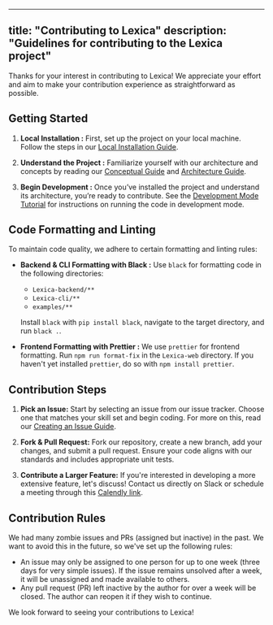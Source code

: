 ---
title: "Contributing to Lexica"
description: "Guidelines for contributing to the Lexica project"
----

Thanks for your interest in contributing to Lexica! We appreciate your effort and aim to make your contribution experience as straightforward as possible.

## Getting Started

1. **Local Installation :** First, set up the project on your local machine. Follow the steps in our [Local Installation Guide](https://docs.agenta.ai/self-host/host-locally). 

2. **Understand the Project :** Familiarize yourself with our architecture and concepts by reading our [Conceptual Guide](https://docs.agenta.ai/guides/how_does_agenta_work) and [Architecture Guide](https://docs.agenta.ai/guides/how_does_agenta_work#agenta-architecture).

3. **Begin Development :** Once you’ve installed the project and understand its architecture, you’re ready to contribute. See the [Development Mode Tutorial](https://docs.agenta.ai/misc/contributing/development-mode) for instructions on running the code in development mode.

## Code Formatting and Linting

To maintain code quality, we adhere to certain formatting and linting rules:

- **Backend & CLI Formatting with Black :** Use `black` for formatting code in the following directories:
    - `Lexica-backend/**`
    - `Lexica-cli/**`
    - `examples/**`

  Install `black` with `pip install black`, navigate to the target directory, and run `black .`.

- **Frontend Formatting with Prettier :** We use `prettier` for frontend formatting. Run `npm run format-fix` in the `Lexica-web` directory. If you haven't yet installed `prettier`, do so with `npm install prettier`.

## Contribution Steps

1. **Pick an Issue:** Start by selecting an issue from our issue tracker. Choose one that matches your skill set and begin coding. For more on this, read our [Creating an Issue Guide](file-issue).

2. **Fork & Pull Request:** Fork our repository, create a new branch, add your changes, and submit a pull request. Ensure your code aligns with our standards and includes appropriate unit tests.

3. **Contribute a Larger Feature:** If you're interested in developing a more extensive feature, let's discuss! Contact us directly on Slack or schedule a meeting through this [Calendly link](https://usemotion.com/meet/mahmoud-mabrouk-r0qp/collaborate?d=30).

## Contribution Rules

We had many zombie issues and PRs (assigned but inactive) in the past. We want to avoid this in the future, so we've set up the following rules:
- An issue may only be assigned to one person for up to one week (three days for very simple issues). If the issue remains unsolved after a week, it will be unassigned and made available to others.
- Any pull request (PR) left inactive by the author for over a week will be closed. The author can reopen it if they wish to continue.

We look forward to seeing your contributions to Lexica!